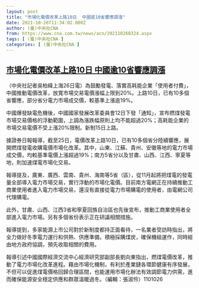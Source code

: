```yaml
---
layout: post
title: "市場化電價改革上路10日  中國逾10省響應調漲"
date: 2021-10-26T11:34:02.000Z
author: (臺)中央社CNA
from: https://www.cna.com.tw/news/acn/202110260324.aspx
tags: [ (臺)中央社CNA ]
categories: [ (臺)中央社CNA ]
---
```

<!--1635248042000-->
[市場化電價改革上路10日  中國逾10省響應調漲](https://www.cna.com.tw/news/acn/202110260324.aspx)
------

<div>
<div></div><div><p>（中央社記者吳柏緯上海26日電）為鼓勵發電、落實高耗能企業「使用者付費」，中國推動電價改革，放寬市場交易電價漲幅上限到20%。上路10日，已有10多個省響應，部分省分電力市場成交價，較基準上漲逾19%。</p><p>中國爆發缺電危機後，中國國家發展改革委員會12日下發「通知」，宣布燃煤發電市場交易價格的浮動範圍，上調為漲跌幅原則上均不能超過20%；高耗能企業的市場交易電價不受上漲20%限制。新制15日上路。</p><p>據證券日報報導，截至25日，電價改革上路10日，已有10多個省分陸續響應，展開燃煤發電收購電價市場化改革。其中，山東、江蘇、貴州、安徽等地的電力市場成交價，均較基準電價上漲超過19%；南方5省分以及甘肅、山西、江西、寧夏等地，則加速煤電市場化交易。</p><p>報導提及，廣東、廣西、雲南、貴州、海南等5省（區），從11月起將把煤電的發電量全部導入電力市場交易，實行浮動的市場化電價。目前南方電網正在持續推動工商業使用者進入電力市場交易，還沒有直接從電力市場購電的使用者，由電網公司代理購電。</p><p>此外，甘肅、山西、江西3省和寧夏回族自治區也先後宣布，推動工商業使用者全部進入電力市場。另有多個省份表示正在研議相關措施。</p><p>報導提到，多家能源上市公司對於新制度都持正面看待，一名業者受訪時指出，將全力做好冬季電力運行和供熱、供應準備，積極採購煤炭，確保機組運作，同時經由地方政府協調，預先收取相關的費用。</p><p>報導引述中國國際經濟交流中心經濟研究部副部長劉向東指出，燃煤電價改革，推動了電力市場化改革進程。藉由市場化機制，有利於產業鏈各環節健康有序發展，不但可以促進煤電價格回歸合理區間，也能運用市場化辦法有效調節電力供需，進而確保能源安全穩定供應和群眾溫暖過冬。（編輯：張淑伶）1101026</p></div>
</div>
